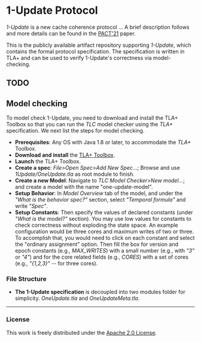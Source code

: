 # 1-Update Protocol

*1-Update* is a new cache coherence protocol ... A brief description follows and more details can be found in the [PACT'21](http://pact21.snu.ac.kr/) paper. 

This is the publicly available artifact repository supporting *1-Update*, which contains the formal protocol specification. The specification is written in TLA+ and can be used to verify 1-Update's correctness via model-checking.

TODO
---- 

## Model checking
To model check 1-Update, you need to download and install the TLA+ Toolbox so that you can run the *TLC* model checker using the *TLA+* specification. We next list the steps for model checking.
* __Prerequisites__: Any OS with Java 1.8 or later, to accommodate the *TLA+* Toolbox.
* __Download and install__ the [TLA+ Toolbox](https://lamport.azurewebsites.net/tla/toolbox.html).
* __Launch__ the TLA+ Toolbox.
* __Create a spec__: *File>Open Spec>Add New Spec...*; Browse and use *1Update/OneUpdate.tla* as root module to finish.
* __Create a new Model__: Navigate to *TLC Model Checker>New model...*; and create a model with the name "one-update-model".
* __Setup Behavior__: In *Model Overview* tab of the model, and under the *"What is the behavior spec?"* section, select *"Temporal formula"* and write *"Spec"*.
* __Setup Constants__: Then specify the values of declared constants (under *"What is the model?"* section). You may use low values for constants to check correctness without exploding the state space. An example configuration would be three cores and maximum writes of two or three. To accomplish that, you would need to click on each constant and select the "ordinary assignment" option. Then fill the box for version and epoch constants (e.g., *MAX_WRITES*) with a small number (e.g., with *"3"* or *"4"*) and for the core related fields (e.g., *CORES*) with a set of cores (e.g., *"{1,2,3}"* -- for three cores).

### File Structure
* __The 1-Update specification__ is decoupled into two modules folder for simplicity. *OneUpdate.tla* and *OneUpdateMeta.tla*.

----
### License
This work is freely distributed under the [Apache 2.0 License](https://www.apache.org/licenses/LICENSE-2.0 "Apache 2.0").  


